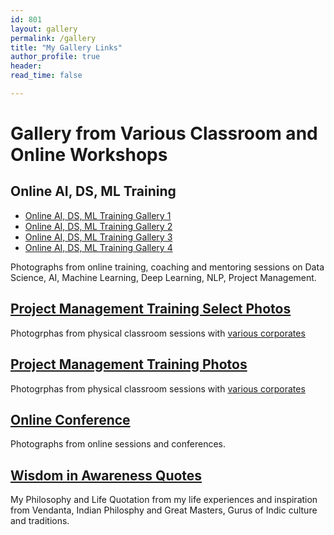```yaml
---
id: 801    
layout: gallery
permalink: /gallery
title: "My Gallery Links"
author_profile: true
header:
read_time: false

---
```


# Gallery from Various Classroom and Online Workshops

## Online AI, DS, ML Training
- [Online AI, DS, ML Training Gallery 1](/slider-online-sessions1)
- [Online AI, DS, ML Training Gallery 2](/slider-online-sessions2)
- [Online AI, DS, ML Training Gallery 3](/slider-online-sessions3)
- [Online AI, DS, ML Training Gallery 4](/slider-online-sessions4)
  
Photographs from online training, coaching and mentoring sessions on Data Science, AI, Machine Learning, Deep Learning, NLP, Project Management.

## [Project Management Training Select Photos](/slider-pm-selected-photos)
Photogrphas from physical classroom sessions with [various corporates](/clients)

## [Project Management Training Photos](/slider-pm-workshops)
Photogrphas from physical classroom sessions with [various corporates](/clients)

## [Online Conference](/slider-online-conferences)
Photographs from online sessions and conferences.

## [Wisdom in Awareness Quotes](/quotations-blog)
My Philosophy and Life Quotation from my life experiences and inspiration from Vendanta, Indian Philosphy and Great Masters, Gurus of Indic culture and traditions. 